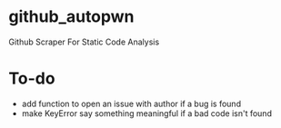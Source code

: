 # github_autopwn
Github Scraper For Static Code Analysis

# To-do
- add function to open an issue with author if a bug is found
- make KeyError say something meaningful if a bad code isn't found
